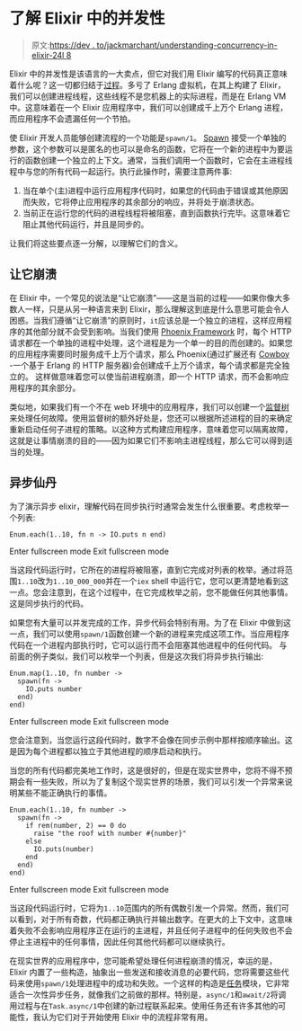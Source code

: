 # 了解 Elixir 中的并发性

> 原文:[https://dev . to/jackmarchant/understanding-concurrency-in-elixir-24l 8](https://dev.to/jackmarchant/understanding-concurrency-in-elixir-24l8)

Elixir 中的并发性是该语言的一大卖点，但它对我们用 Elixir 编写的代码真正意味着什么呢？这一切都归结于[过程](https://hexdocs.pm/elixir/Process.html)。多亏了 Erlang 虚拟机，在其上构建了 Elixir，我们可以创建进程线程，这些线程不是您机器上的实际进程，而是在 Erlang VM 中。这意味着在一个 Elixir 应用程序中，我们可以创建成千上万个 Erlang 进程，而应用程序不会遗漏任何一个节拍。

使 Elixir 开发人员能够创建流程的一个功能是`spawn/1`。 [Spawn](https://hexdocs.pm/elixir/Kernel.html#spawn/1) 接受一个单独的参数，这个参数可以是匿名的也可以是命名的函数，它将在一个新的进程中为要运行的函数创建一个独立的上下文。通常，当我们调用一个函数时，它会在主进程线程中与您的所有代码一起运行。执行此操作时，需要注意两件事:

1.  当在单个(主)进程中运行应用程序代码时，如果您的代码由于错误或其他原因而失败，它将停止应用程序的其余部分的响应，并将处于崩溃状态。
2.  当前正在运行您的代码的进程线程将被阻塞，直到函数执行完毕。这意味着它阻止其他代码运行，并且是同步的。

让我们将这些要点逐一分解，以理解它们的含义。

## 让它崩溃

在 Elixir 中，一个常见的说法是“让它崩溃”——这是当前的过程——如果你像大多数人一样，只是从另一种语言来到 Elixir，那么理解这到底是什么意思可能会令人困惑。当我们遵循“让它崩溃”的原则时，`it`应该总是一个独立的进程，这样应用程序的其他部分就不会受到影响。当我们使用 [Phoenix Framework](http://phoenixframework.org) 时，每个 HTTP 请求都在一个单独的进程中处理，这个进程是为一个单一的目的而创建的。如果您的应用程序需要同时服务成千上万个请求，那么 Phoenix(通过扩展还有 [Cowboy](https://github.com/ninenines/cowboy) -一个基于 Erlang 的 HTTP 服务器)会创建成千上万个请求，每个请求都是完全独立的。
这样做意味着您可以使当前进程崩溃，即一个 HTTP 请求，而不会影响应用程序的其余部分。

类似地，如果我们有一个不在 web 环境中的应用程序，我们可以创建一个[监督树](https://elixir-lang.org/getting-started/mix-otp/supervisor-and-application.html)来处理任何故障。使用监督树的额外好处是，您还可以根据所述进程的目的来确定重新启动任何子进程的策略。以这种方式构建应用程序，意味着您可以隔离故障，这就是让事情崩溃的目的——因为如果它们不影响主进程线程，那么它可以得到适当的处理。

## 异步仙丹

为了演示异步 elixir，理解代码在同步执行时通常会发生什么很重要。考虑枚举一个列表:

```
Enum.each(1..10, fn n -> IO.puts n end) 
```

Enter fullscreen mode Exit fullscreen mode

当这段代码运行时，它所在的进程将被阻塞，直到它完成对列表的枚举。通过将范围`1..10`改为`1..10_000_000`并在一个`iex` shell 中运行它，您可以更清楚地看到这一点。您会注意到，在这个过程中，在它完成枚举之前，您不能做任何其他事情。这是同步执行的代码。

如果您有大量可以并发完成的工作，异步代码会特别有用。为了在 Elixir 中做到这一点，我们可以使用`spawn/1`函数创建一个新的进程来完成这项工作。当应用程序代码在一个进程内部执行时，它可以运行而不会阻塞其他进程中的任何代码。
与前面的例子类似，我们可以枚举一个列表，但是这次我们将异步执行输出:

```
Enum.map(1..10, fn number -> 
  spawn(fn -> 
    IO.puts number
  end)
end) 
```

Enter fullscreen mode Exit fullscreen mode

您会注意到，当您运行这段代码时，数字不会像在同步示例中那样按顺序输出。这是因为每个进程都以独立于其他进程的顺序启动和执行。

当您的所有代码都完美地工作时，这是很好的，但是在现实世界中，您将不得不预期会有一些失败，所以为了复制这个现实世界的场景，我们可以引发一个异常来说明某些不能正确执行的事情。

```
Enum.each(1..10, fn number ->
  spawn(fn ->
    if rem(number, 2) == 0 do
      raise "the roof with number #{number}"
    else
      IO.puts(number)
    end
  end)
end) 
```

Enter fullscreen mode Exit fullscreen mode

当这段代码运行时，它将为`1..10`范围内的所有偶数引发一个异常。然而，我们可以看到，对于所有奇数，代码都正确执行并输出数字。在更大的上下文中，这意味着失败不会影响应用程序正在运行的主进程，并且任何子进程中的任何失败也不会停止主进程中的任何事情，因此任何其他代码都可以继续执行。

在现实世界的应用程序中，您可能希望处理任何进程崩溃的情况，幸运的是，Elixir 内置了一些构造，抽象出一些发送和接收消息的必要代码，您将需要这些代码来使用`spawn/1`处理进程中的成功和失败。一个这样的构造是[任务](https://hexdocs.pm/elixir/Task.html)模块，它非常适合一次性异步任务，就像我们之前做的那样。特别是，`async/1`和`await/2`将调用过程与在`Task.async/1`中创建的新过程联系起来。使用任务还有许多其他的可能性，我认为它们对于开始使用 Elixir 中的流程非常有用。